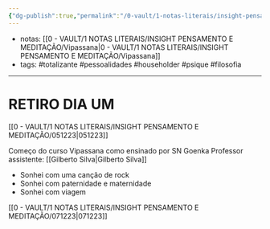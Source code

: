 ```yaml
---
{"dg-publish":true,"permalink":"/0-vault/1-notas-literais/insight-pensamento-e-meditacao/061223/","tags":["totalizante","pessoalidades","householder","psique","filosofia"],"dgHomeLink":true,"dgShowLocalGraph":true,"dgShowFileTree":true,"dgEnableSearch":true}
---
```



- notas: [[0 - VAULT/1 NOTAS LITERAIS/INSIGHT PENSAMENTO E MEDITAÇÃO/Vipassana\|0 - VAULT/1 NOTAS LITERAIS/INSIGHT PENSAMENTO E MEDITAÇÃO/Vipassana]]
- tags: #totalizante #pessoalidades #householder #psique #filosofia 

---
# RETIRO DIA UM


[[0 - VAULT/1 NOTAS LITERAIS/INSIGHT PENSAMENTO E MEDITAÇÃO/051223\|051223]]

Começo do curso Vipassana como ensinado por SN Goenka
Professor assistente: [[Gilberto Silva\|Gilberto Silva]]
- Sonhei com uma canção de rock
- Sonhei com paternidade e maternidade
- Sonhei com viagem

[[0 - VAULT/1 NOTAS LITERAIS/INSIGHT PENSAMENTO E MEDITAÇÃO/071223\|071223]]